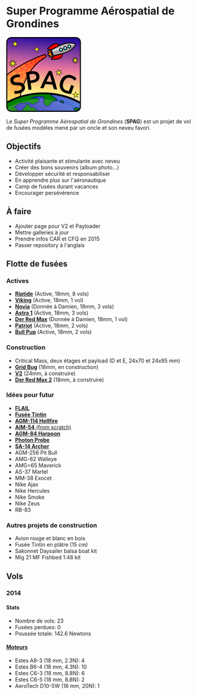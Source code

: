 # Super Programme Aérospatial de Grondines

![Super logo du SPAG!](logo/logo_spag_v03_small.png)

Le *Super Programme Aérospatial de Grondines* (**SPAG**) est un projet de vol
de fusées modèles mené par un oncle et son neveu favori.

## Objectifs

- Activité plaisante et stimulante avec neveu
- Créer des bons souvenirs (album photo...)
- Développer sécurité et responsabiliser
- En apprendre plus sur l'aéronautique
- Camp de fusées durant vacances
- Encourager persévérence

## À faire

- Ajouter page pour V2 et Payloader
- Mettre galleries à jour
- Prendre infos CAR et CFQ en 2015
- Passer repository à l'anglais

## Flotte de fusées

### Actives

- [**Riptide**](rockets/riptide/riptide.md) (Active, 18mm, 8 vols)
- [**Viking**](rockets/viking/viking.md) (Active, 18mm, 1 vol)
- [**Novia**](rockets/novia/novia.md) (Donnée à Damien, 18mm, 3 vols)
- [**Astra 1**](rockets/astra_1/astra_1.md) (Active, 18mm, 3 vols)
- [**Der Red Max**](rockets/der_red_max/der_red_max.md) (Donnée à Damien, 18mm, 1 vol)
- [**Patriot**](rockets/patriot/patriot.md) (Active, 18mm, 2 vols)
- [**Bull Pup**](rockets/bull_pup/bull_pup.md) (Active, 18mm, 2 vols)

### Construction

- Critical Mass, deux étages et payload (D et E, 24x70 et 24x95 mm)
- [**Grid Bug**](rockets/grid_bug/grid_bug.md) (18mm, en construction)
- [**V2**](http://www.estesrockets.com/rockets/kits/skill-3/003228-v2-semi-scale-model) (24mm, à construire)
- [**Der Red Max 2**](http://www.estesrockets.com/der-red-maxtm) (18mm, à construire)

### Idées pour futur

- [**FLAIL**](http://www.the-launch-pad.com/#!blank/c1j13)
- [**Fusée Tintin**](http://en.wikipedia.org/wiki/Explorers_on_the_Moon)
- [**AGM-114 Hellfire**](http://www.the-launch-pad.com/#!hellfire/c14ur)
- [**AIM-54** (from scratch)](http://www.the-launch-pad.com/#!blank/c7bg)
- [**AGM-84 Harpoon**](http://www.allrocketengines.ca/Rockets/Harpoon-AGM)
- [**Photon Probe**](http://www.allrocketengines.ca/Rockets/Photon-Probe)
- [**SA-14 Archer**](http://www.jcrocket.com/sa14archer.shtml)
- AGM-256 Pit Bull
- AMG-62 Walleye
- AMG=65 Maverick
- AS-37 Martel
- MM-38 Exocet
- Nike Ajax
- Nike Hercules
- Nike Smoke
- Nike Zeus
- RB-83

### Autres projets de construction
- Avion rouge et blanc en bois
- Fusée Tintin en plâtre (15 cm)
- Sakonnet Daysailer balsa boat kit
- Mig 21 MF Fishbed 1:48 kit

## Vols

### 2014

#### Stats

- Nombre de vols: 23
- Fusées perdues: 0
- Poussée totale: 142.6 Newtons

#### [Moteurs](https://github.com/enormandeau/SPAG/blob/master/fichiers_utiles/motors.md)

- Estes A8-3 (18 mm, 2.3N): 4
- Estes B6-4 (18 mm, 4.3N): 10
- Estes C6-3 (18 mm, 8.8N): 6
- Estes C6-5 (18 mm, 8.8N): 2
- AeroTech D10-5W (18 mm, 20N): 1

